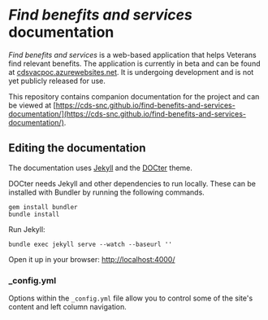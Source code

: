 # *Find benefits and services* documentation

*Find benefits and services* is a web-based application that helps Veterans find relevant benefits. The application is currently in beta and can be found at [cdsvacpoc.azurewebsites.net](https://cdsvacpoc.azurewebsites.net/). It is undergoing development and is not yet publicly released for use.

This repository contains companion documentation for the project and can be viewed at [https://cds-snc.github.io/find-benefits-and-services-documentation/](https://cds-snc.github.io/find-benefits-and-services-documentation/).

## Editing the documentation

The documentation uses [Jekyll](http://jekyllrb.com/) and the [DOCter](https://github.com/cfpb/DOCter) theme.

DOCter needs Jekyll and other dependencies to run locally. These can be installed with Bundler by running the following commands.

```
gem install bundler
bundle install
```

Run Jekyll:

```
bundle exec jekyll serve --watch --baseurl ''
```

Open it up in your browser: <http://localhost:4000/>


### _config.yml

Options within the `_config.yml` file allow you to control some of the site's
content and left column navigation.
